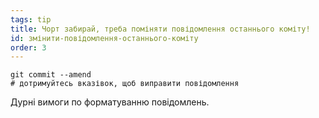 ```yaml
---
tags: tip
title: Чорт забирай, треба поміняти повідомлення останнього коміту!
id: змінити-повідомлення-останнього-коміту
order: 3
---
```

```git
git commit --amend
# дотримуйтесь вказівок, щоб виправити повідомлення
```

Дурні вимоги по форматуванню повідомлень.